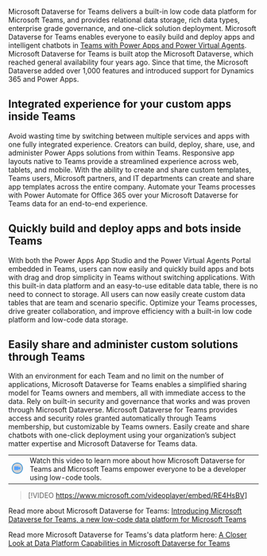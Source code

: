Microsoft Dataverse for Teams delivers a built-in low code data platform for Microsoft Teams, and provides relational data storage, rich data types, enterprise grade governance, and one-click solution deployment. Microsoft Dataverse for Teams enables everyone to easily build and deploy apps and intelligent chatbots in [Teams with Power Apps and Power Virtual Agents](https://techcommunity.microsoft.com/t5/microsoft-teams-blog/microsoft-teams-is-shaping-the-future-of-work-with-low-code-apps/ba-p/1507180). Microsoft Dataverse for Teams is built atop the Microsoft Dataverse, which reached general availability four years ago. Since that time, the Microsoft Dataverse added over 1,000 features and introduced support for Dynamics 365 and Power Apps.

## Integrated experience for your custom apps inside Teams

Avoid wasting time by switching between multiple services and apps with one fully integrated experience. Creators can build, deploy, share, use, and administer Power Apps solutions from within Teams. Responsive app layouts native to Teams provide a streamlined experience across web, tablets, and mobile. With the ability to create and share custom templates, Teams users, Microsoft partners, and IT departments can create and share app templates across the entire company. Automate your Teams processes with Power Automate for Office 365 over your Microsoft Dataverse for Teams data for an end-to-end experience.

## Quickly build and deploy apps and bots inside Teams

With both the Power Apps App Studio and the Power Virtual Agents Portal embedded in Teams, users can now easily and quickly build apps and bots with drag and drop simplicity in Teams without switching applications. With this built-in data platform and an easy-to-use editable data table, there is no need to connect to storage. All users can now easily create custom data tables that are team and scenario specific. Optimize your Teams processes, drive greater collaboration, and improve efficiency with a built-in low code platform and low-code data storage.

## Easily share and administer custom solutions through Teams

With an environment for each Team and no limit on the number of applications, Microsoft Dataverse for Teams enables a simplified sharing model for Teams owners and members, all with immediate access to the data. Rely on built-in security and governance that works and was proven through Microsoft Dataverse. Microsoft Dataverse for Teams provides access and security roles granted automatically through Teams membership, but customizable by Teams owners. Easily create and share chatbots with one-click deployment using your organization’s subject matter expertise and Microsoft Dataverse for Teams data.

|||
| :--- | :--- |
| ![Icon indicating play video](../media/video-icon.png)| Watch this video to learn more about how Microsoft Dataverse for Teams and Microsoft Teams empower everyone to be a developer using low-code tools.|

>[!VIDEO https://www.microsoft.com/videoplayer/embed/RE4HsBV]

Read more about Microsoft Dataverse for Teams: [Introducing Microsoft Dataverse for Teams, a new low-code data platform for Microsoft Teams](https://powerapps.microsoft.com/blog/introducing-project-oakdale-a-new-low-code-data-platform-for-microsoft-teams/)

Read more Microsoft Dataverse for Teams's data platform here: [A Closer Look at Data Platform Capabilities in Microsoft Dataverse for Teams](https://powerapps.microsoft.com/blog/a-closer-look-at-data-platform-capabilities-in-project-oakdale/)

